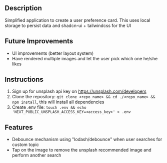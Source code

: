 ## Description

Simplified application to create a user preference card. This uses local storage to persist data and shadcn-ui + tailwindcss for the UI

## Future Improvements

- UI improvements (better layout system)
- Have rendered multiple images and let the user pick which one he/she likes

## Instructions

1) Sign up for unsplash api key on https://unsplash.com/developers
2) Clone the repository:
`git clone <repo_name> && cd ./<repo_name> && npm install`, this will install all dependencies
3) Create .env file:
`touch .env && echo 'NEXT_PUBLIC_UNSPLASH_ACCESS_KEY=<access_key>' > .env`

## Features

- Debounce mechanism using "lodash/debounce" when user searches for custom topic
- Tap on the image to remove the unsplash recommended image and perform another search

